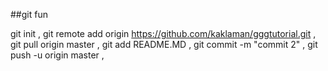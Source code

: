 ##git fun

git init , 
git remote add origin https://github.com/kaklaman/gggtutorial.git , 
git pull origin master , 
git add README.MD , 
git commit -m "commit 2" ,
git push -u origin master , 
